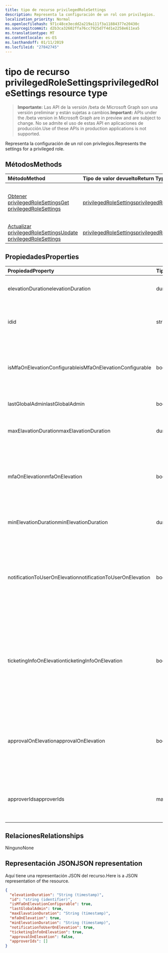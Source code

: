 ```yaml
---
title: tipo de recurso privilegedRoleSettings
description: Representa la configuración de un rol con privilegios.
localization_priority: Normal
ms.openlocfilehash: 971c48ce3ecdd2a219a111f3a11884377e20430c
ms.sourcegitcommit: d2b3ca32602ffa76cc7925d7f4d1e2258e611ea5
ms.translationtype: MT
ms.contentlocale: es-ES
ms.lasthandoff: 01/11/2019
ms.locfileid: "27842745"
---
```

# <a name="privilegedrolesettings-resource-type"></a><span data-ttu-id="708fc-103">tipo de recurso privilegedRoleSettings</span><span class="sxs-lookup"><span data-stu-id="708fc-103">privilegedRoleSettings resource type</span></span>

> <span data-ttu-id="708fc-104">**Importante:** Las API de la versión /beta de Microsoft Graph son una versión preliminar y están sujetas a cambios.</span><span class="sxs-lookup"><span data-stu-id="708fc-104">**Important:** APIs under the /beta version in Microsoft Graph are in preview and are subject to change.</span></span> <span data-ttu-id="708fc-105">No se admite el uso de estas API en aplicaciones de producción.</span><span class="sxs-lookup"><span data-stu-id="708fc-105">Use of these APIs in production applications is not supported.</span></span>

<span data-ttu-id="708fc-106">Representa la configuración de un rol con privilegios.</span><span class="sxs-lookup"><span data-stu-id="708fc-106">Represents the settings for a privileged role.</span></span>


## <a name="methods"></a><span data-ttu-id="708fc-107">Métodos</span><span class="sxs-lookup"><span data-stu-id="708fc-107">Methods</span></span>

| <span data-ttu-id="708fc-108">Método</span><span class="sxs-lookup"><span data-stu-id="708fc-108">Method</span></span>           | <span data-ttu-id="708fc-109">Tipo de valor devuelto</span><span class="sxs-lookup"><span data-stu-id="708fc-109">Return Type</span></span>    |<span data-ttu-id="708fc-110">Descripción</span><span class="sxs-lookup"><span data-stu-id="708fc-110">Description</span></span>|
|:---------------|:--------|:----------|
|[<span data-ttu-id="708fc-111">Obtener privilegedRoleSettings</span><span class="sxs-lookup"><span data-stu-id="708fc-111">Get privilegedRoleSettings</span></span>](../api/privilegedrolesettings-get.md) | [<span data-ttu-id="708fc-112">privilegedRoleSettings</span><span class="sxs-lookup"><span data-stu-id="708fc-112">privilegedRoleSettings</span></span>](privilegedrolesettings.md) |<span data-ttu-id="708fc-113">Leer las propiedades y las relaciones del objeto privilegedRoleSettings.</span><span class="sxs-lookup"><span data-stu-id="708fc-113">Read properties and relationships of privilegedRoleSettings object.</span></span>|
|[<span data-ttu-id="708fc-114">Actualizar privilegedRoleSettings</span><span class="sxs-lookup"><span data-stu-id="708fc-114">Update privilegedRoleSettings</span></span>](../api/privilegedrolesettings-update.md) | [<span data-ttu-id="708fc-115">privilegedRoleSettings</span><span class="sxs-lookup"><span data-stu-id="708fc-115">privilegedRoleSettings</span></span>](privilegedrolesettings.md) |<span data-ttu-id="708fc-116">Actualizar el objeto privilegedRoleSettings.</span><span class="sxs-lookup"><span data-stu-id="708fc-116">Update privilegedRoleSettings object.</span></span>|
## <a name="properties"></a><span data-ttu-id="708fc-117">Propiedades</span><span class="sxs-lookup"><span data-stu-id="708fc-117">Properties</span></span>
| <span data-ttu-id="708fc-118">Propiedad</span><span class="sxs-lookup"><span data-stu-id="708fc-118">Property</span></span>     | <span data-ttu-id="708fc-119">Tipo</span><span class="sxs-lookup"><span data-stu-id="708fc-119">Type</span></span>   |<span data-ttu-id="708fc-120">Description</span><span class="sxs-lookup"><span data-stu-id="708fc-120">Description</span></span>|
|:---------------|:--------|:----------|
|<span data-ttu-id="708fc-121">elevationDuration</span><span class="sxs-lookup"><span data-stu-id="708fc-121">elevationDuration</span></span>|<span data-ttu-id="708fc-122">duration</span><span class="sxs-lookup"><span data-stu-id="708fc-122">duration</span></span>|<span data-ttu-id="708fc-123">La duración cuando se activa la función.</span><span class="sxs-lookup"><span data-stu-id="708fc-123">The duration when the role is activated.</span></span>|
|<span data-ttu-id="708fc-124">id</span><span class="sxs-lookup"><span data-stu-id="708fc-124">id</span></span>|<span data-ttu-id="708fc-125">string</span><span class="sxs-lookup"><span data-stu-id="708fc-125">string</span></span>| <span data-ttu-id="708fc-126">El identificador único para la configuración de las funciones.</span><span class="sxs-lookup"><span data-stu-id="708fc-126">The unique identifier for the role settings.</span></span> <span data-ttu-id="708fc-127">Solo lectura.</span><span class="sxs-lookup"><span data-stu-id="708fc-127">Read-only.</span></span>|
|<span data-ttu-id="708fc-128">isMfaOnElevationConfigurable</span><span class="sxs-lookup"><span data-stu-id="708fc-128">isMfaOnElevationConfigurable</span></span>|<span data-ttu-id="708fc-129">boolean</span><span class="sxs-lookup"><span data-stu-id="708fc-129">boolean</span></span>|<span data-ttu-id="708fc-130">**true** si mfaOnElevation es configurable.</span><span class="sxs-lookup"><span data-stu-id="708fc-130">**true** if mfaOnElevation is configurable.</span></span> <span data-ttu-id="708fc-131">**false** si no se puede configurar mfaOnElevation.</span><span class="sxs-lookup"><span data-stu-id="708fc-131">**false** if mfaOnElevation is not configurable.</span></span>|
|<span data-ttu-id="708fc-132">lastGlobalAdmin</span><span class="sxs-lookup"><span data-stu-id="708fc-132">lastGlobalAdmin</span></span>|<span data-ttu-id="708fc-133">boolean</span><span class="sxs-lookup"><span data-stu-id="708fc-133">boolean</span></span>|<span data-ttu-id="708fc-134">Internal que sólo se utiliza.</span><span class="sxs-lookup"><span data-stu-id="708fc-134">Internal used only.</span></span>|
|<span data-ttu-id="708fc-135">maxElavationDuration</span><span class="sxs-lookup"><span data-stu-id="708fc-135">maxElavationDuration</span></span>|<span data-ttu-id="708fc-136">duration</span><span class="sxs-lookup"><span data-stu-id="708fc-136">duration</span></span>|<span data-ttu-id="708fc-137">Duración máxima de la función activada.</span><span class="sxs-lookup"><span data-stu-id="708fc-137">Maximal duration for the activated role.</span></span>|
|<span data-ttu-id="708fc-138">mfaOnElevation</span><span class="sxs-lookup"><span data-stu-id="708fc-138">mfaOnElevation</span></span>|<span data-ttu-id="708fc-139">boolean</span><span class="sxs-lookup"><span data-stu-id="708fc-139">boolean</span></span>|<span data-ttu-id="708fc-140">**true** si MFA se requiere para activar la función.</span><span class="sxs-lookup"><span data-stu-id="708fc-140">**true** if MFA is required to activate the role.</span></span> <span data-ttu-id="708fc-141">**false** si no es necesario MFA para activar la función.</span><span class="sxs-lookup"><span data-stu-id="708fc-141">**false** if MFA is not required to activate the role.</span></span>|
|<span data-ttu-id="708fc-142">minElevationDuration</span><span class="sxs-lookup"><span data-stu-id="708fc-142">minElevationDuration</span></span>|<span data-ttu-id="708fc-143">duration</span><span class="sxs-lookup"><span data-stu-id="708fc-143">duration</span></span>|<span data-ttu-id="708fc-144">Duración mínima de la función activada.</span><span class="sxs-lookup"><span data-stu-id="708fc-144">Minimal duration for the activated role.</span></span>|
|<span data-ttu-id="708fc-145">notificationToUserOnElevation</span><span class="sxs-lookup"><span data-stu-id="708fc-145">notificationToUserOnElevation</span></span>|<span data-ttu-id="708fc-146">boolean</span><span class="sxs-lookup"><span data-stu-id="708fc-146">boolean</span></span>|<span data-ttu-id="708fc-147">**true** si enviar notificación para el usuario final cuando se activa la función.</span><span class="sxs-lookup"><span data-stu-id="708fc-147">**true** if send notification to the end user when the role is activated.</span></span> <span data-ttu-id="708fc-148">**false** si no enviar notificación cuando se activa la función.</span><span class="sxs-lookup"><span data-stu-id="708fc-148">**false** if do not send notification when the role is activated.</span></span>|
|<span data-ttu-id="708fc-149">ticketingInfoOnElevation</span><span class="sxs-lookup"><span data-stu-id="708fc-149">ticketingInfoOnElevation</span></span>|<span data-ttu-id="708fc-150">boolean</span><span class="sxs-lookup"><span data-stu-id="708fc-150">boolean</span></span>|<span data-ttu-id="708fc-151">**true** si se requiere la información mediante vales cuándo activar la función.</span><span class="sxs-lookup"><span data-stu-id="708fc-151">**true** if the ticketing information is required when activate the role.</span></span> <span data-ttu-id="708fc-152">**false** si la información mediante vales no se requiere cuando se activa la función.</span><span class="sxs-lookup"><span data-stu-id="708fc-152">**false** if the ticketing information is not required when activate the role.</span></span>|
|<span data-ttu-id="708fc-153">approvalOnElevation</span><span class="sxs-lookup"><span data-stu-id="708fc-153">approvalOnElevation</span></span>|<span data-ttu-id="708fc-154">boolean</span><span class="sxs-lookup"><span data-stu-id="708fc-154">boolean</span></span>|<span data-ttu-id="708fc-155">**true** si se requiere la aprobación cuando se activa la función.</span><span class="sxs-lookup"><span data-stu-id="708fc-155">**true** if the approval is required when activate the role.</span></span> <span data-ttu-id="708fc-156">**false** si la aprobación no se requiere cuando se activa la función.</span><span class="sxs-lookup"><span data-stu-id="708fc-156">**false** if the approval is not required when activate the role.</span></span>|
|<span data-ttu-id="708fc-157">approverIds</span><span class="sxs-lookup"><span data-stu-id="708fc-157">approverIds</span></span>|<span data-ttu-id="708fc-158">matriz</span><span class="sxs-lookup"><span data-stu-id="708fc-158">array</span></span>|<span data-ttu-id="708fc-159">Lista de identificadores de aprobación, si se necesita aprobación para la activación.</span><span class="sxs-lookup"><span data-stu-id="708fc-159">List of Approval ids, if approval is required for activation.</span></span>|

## <a name="relationships"></a><span data-ttu-id="708fc-160">Relaciones</span><span class="sxs-lookup"><span data-stu-id="708fc-160">Relationships</span></span>
<span data-ttu-id="708fc-161">Ninguno</span><span class="sxs-lookup"><span data-stu-id="708fc-161">None</span></span>


## <a name="json-representation"></a><span data-ttu-id="708fc-162">Representación JSON</span><span class="sxs-lookup"><span data-stu-id="708fc-162">JSON representation</span></span>

<span data-ttu-id="708fc-163">Aquí tiene una representación JSON del recurso.</span><span class="sxs-lookup"><span data-stu-id="708fc-163">Here is a JSON representation of the resource.</span></span>

<!-- {
  "blockType": "resource",
  "optionalProperties": [

  ],
  "@odata.type": "microsoft.graph.privilegedRoleSettings"
}-->

```json
{
  "elevationDuration": "String (timestamp)",
  "id": "string (identifier)",
  "isMfaOnElevationConfigurable": true,
  "lastGlobalAdmin": true,
  "maxElavationDuration": "String (timestamp)",
  "mfaOnElevation": true,
  "minElevationDuration": "String (timestamp)",
  "notificationToUserOnElevation": true,
  "ticketingInfoOnElevation": true,
  "approvalOnElevation": false,
  "approverIds": []
}

```

<!-- uuid: 8fcb5dbc-d5aa-4681-8e31-b001d5168d79
2015-10-25 14:57:30 UTC -->
<!-- {
  "type": "#page.annotation",
  "description": "privilegedRoleSettings resource",
  "keywords": "",
  "section": "documentation",
  "tocPath": ""
}-->

